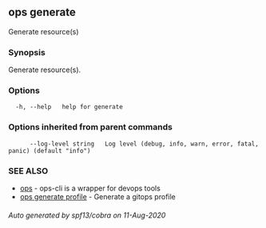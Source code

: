 ## ops generate

Generate resource(s)

### Synopsis

Generate resource(s).

### Options

```
  -h, --help   help for generate
```

### Options inherited from parent commands

```
      --log-level string   Log level (debug, info, warn, error, fatal, panic) (default "info")
```

### SEE ALSO

* [ops](ops.md)	 - ops-cli is a wrapper for devops tools
* [ops generate profile](ops_generate_profile.md)	 - Generate a gitops profile

###### Auto generated by spf13/cobra on 11-Aug-2020
